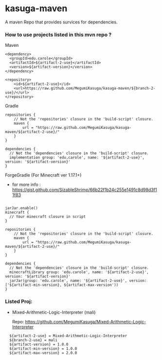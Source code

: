 # kasuga-maven
A maven Repo that provides survices for dependencies.

### How to use projects listed in this mvn repo ? 

Maven
```
<dependency>
  <groupId>edu.carole</groupId>
  <artifactId>${artifact-2-use}</artifactId>
  <version>${artifact-version}</version>
</dependency>

<repository>
    <id>${artifact-2-use}</id>
    <url>https://raw.github.com/MegumiKasuga/kasuga-maven/${branch-2-use}/</url>
</repository>
```

Gradle
```
repositories {
    // Not the 'repositories' closure in the 'build-script' closure.
    maven {
        url = "https://raw.github.com/MegumiKasuga/kasuga-maven/${artifact-2-use}/"
    }
}

dependencies {
  // Not the 'dependencies' closure in the 'build-script' closure.
  implementation group: 'edu.carole', name: '${artifact-2-use}', version: '${artifact-version}'
}
```

ForgeGradle (For Minecraft ver 1.17.1+)
  - for more info : https://gist.github.com/SizableShrimp/66b22f1b24c255e1491c8d98d3f11f83
```

jarJar.enable()
minecraft {
  // Your minecraft closure in script
}

repositories {
    // Not the 'repositories' closure in the 'build-script' closure.
    maven {
        url = "https://raw.github.com/MegumiKasuga/kasuga-maven/${artifact-2-use}/"
    }
}

dependencies {
  // Not the 'dependencies' closure in the 'build-script' closure.
  minecraftLibrary group: 'edu.carole', name: '${artifact-2-use}', version: '${artifact-version}'
  jarJar(group: 'edu.carole', name: '${artifact-2-use}', version: ['${artifact-min-version}, ${artifact-max-version'))
}
```

### Listed Proj:
  - Mixed-Arithmetic-Logic-Interpreter (mali)
    
    Repo: https://github.com/MegumiKasuga/Mixed-Arithmetic-Logic-Interpreter
```
  ${artifact-2-use} = Mixed-Arithmetic-Logic-Interpreter
  ${branch-2-use} = mali
  ${artifact-version} = 1.0.0
  ${artifact-min-version} = 1.0.0
  ${artifact-max-version} = 2.0.0
```

